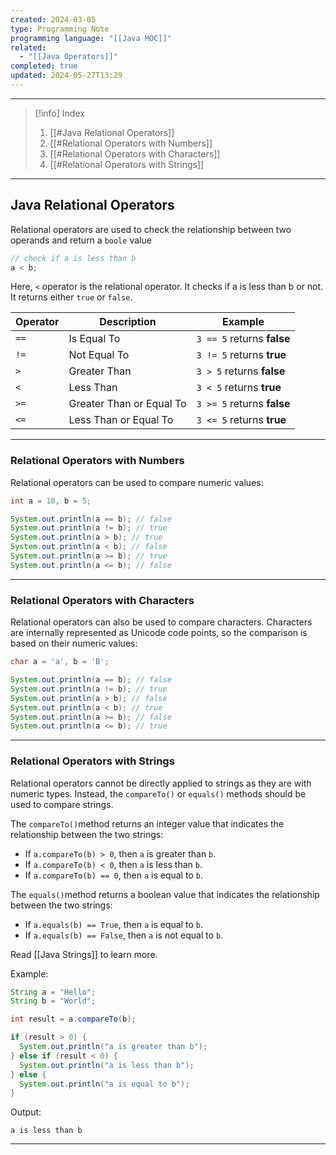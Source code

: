 ```yaml
---
created: 2024-03-05
type: Programming Note
programming language: "[[Java MOC]]"
related:
  - "[[Java Operators]]"
completed: true
updated: 2024-05-27T13:29
---
```

---

>[!info] Index
>1. [[#Java Relational Operators]]
>2. [[#Relational Operators with Numbers]]
>3. [[#Relational Operators with Characters]]
>4. [[#Relational Operators with Strings]]

---
## Java Relational Operators

Relational operators are used to check the relationship between two operands and return a `boole` value

``` java
// check if a is less than b
a < b;
```

Here, `<` operator is the relational operator. It checks if a is less than b or not.
It returns either `true` or `false`.

|Operator|Description|Example|
|---|---|---|
|`==`|Is Equal To|`3 == 5` returns **false**|
|`!=`|Not Equal To|`3 != 5` returns **true**|
|`>`|Greater Than|`3 > 5` returns **false**|
|`<`|Less Than|`3 < 5` returns **true**|
|`>=`|Greater Than or Equal To|`3 >= 5` returns **false**|
|`<=`|Less Than or Equal To|`3 <= 5` returns **true**|

---
### Relational Operators with Numbers

Relational operators can be used to compare numeric values:

```java
int a = 10, b = 5;

System.out.println(a == b); // false
System.out.println(a != b); // true
System.out.println(a > b); // true
System.out.println(a < b); // false
System.out.println(a >= b); // true
System.out.println(a <= b); // false
```

---
### Relational Operators with Characters

Relational operators can also be used to compare characters. Characters are internally represented as Unicode code points, so the comparison is based on their numeric values:

```java
char a = 'a', b = 'B';

System.out.println(a == b); // false
System.out.println(a != b); // true
System.out.println(a > b); // false
System.out.println(a < b); // true
System.out.println(a >= b); // false
System.out.println(a <= b); // true
```

---
### Relational Operators with Strings

Relational operators cannot be directly applied to strings as they are with numeric types. Instead, the `compareTo()` or `equals()` methods should be used to compare strings. 

The `compareTo()`method returns an integer value that indicates the relationship between the two strings:
- If `a.compareTo(b) > 0`, then `a` is greater than `b`.
- If `a.compareTo(b) < 0`, then `a` is less than `b`.
- If `a.compareTo(b) == 0`, then `a` is equal to `b`.

The `equals()`method returns a boolean value that indicates the relationship between the two strings:
- If `a.equals(b) == True`, then `a` is equal to `b`.
- If `a.equals(b) == False`, then `a` is not equal to `b`.

Read [[Java Strings]] to learn more.

Example:
```java
String a = "Hello";
String b = "World";

int result = a.compareTo(b);

if (result > 0) {
  System.out.println("a is greater than b");
} else if (result < 0) {
  System.out.println("a is less than b");
} else {
  System.out.println("a is equal to b");
}
```

Output:

```plaintext
a is less than b
```

---